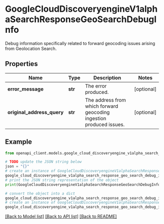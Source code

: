 # GoogleCloudDiscoveryengineV1alphaSearchResponseGeoSearchDebugInfo

Debug information specifically related to forward geocoding issues arising from Geolocation Search.

## Properties

Name | Type | Description | Notes
------------ | ------------- | ------------- | -------------
**error_message** | **str** | The error produced. | [optional] 
**original_address_query** | **str** | The address from which forward geocoding ingestion produced issues. | [optional] 

## Example

```python
from openapi_client.models.google_cloud_discoveryengine_v1alpha_search_response_geo_search_debug_info import GoogleCloudDiscoveryengineV1alphaSearchResponseGeoSearchDebugInfo

# TODO update the JSON string below
json = "{}"
# create an instance of GoogleCloudDiscoveryengineV1alphaSearchResponseGeoSearchDebugInfo from a JSON string
google_cloud_discoveryengine_v1alpha_search_response_geo_search_debug_info_instance = GoogleCloudDiscoveryengineV1alphaSearchResponseGeoSearchDebugInfo.from_json(json)
# print the JSON string representation of the object
print(GoogleCloudDiscoveryengineV1alphaSearchResponseGeoSearchDebugInfo.to_json())

# convert the object into a dict
google_cloud_discoveryengine_v1alpha_search_response_geo_search_debug_info_dict = google_cloud_discoveryengine_v1alpha_search_response_geo_search_debug_info_instance.to_dict()
# create an instance of GoogleCloudDiscoveryengineV1alphaSearchResponseGeoSearchDebugInfo from a dict
google_cloud_discoveryengine_v1alpha_search_response_geo_search_debug_info_from_dict = GoogleCloudDiscoveryengineV1alphaSearchResponseGeoSearchDebugInfo.from_dict(google_cloud_discoveryengine_v1alpha_search_response_geo_search_debug_info_dict)
```
[[Back to Model list]](../README.md#documentation-for-models) [[Back to API list]](../README.md#documentation-for-api-endpoints) [[Back to README]](../README.md)


